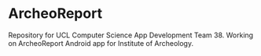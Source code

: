 # ArcheoReport
Repository for UCL Computer Science App Development Team 38. Working on ArcheoReport Android app for Institute of Archeology.
